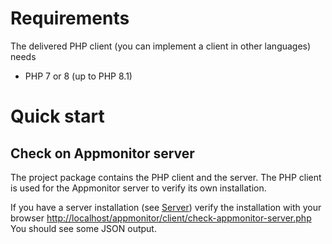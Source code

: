 # Requirements #

The delivered PHP client (you can implement a client in other languages) needs

- PHP 7 or 8 (up to PHP 8.1)

# Quick start #

## Check on Appmonitor server ##

The project package contains the PHP client and the server. The PHP client is used for the Appmonitor server to verify its own installation.

If you have a server installation (see [Server](../10_Server/10_Introduction.md)) verify the installation with your browser <http://localhost/appmonitor/client/check-appmonitor-server.php> You should see some JSON output.
